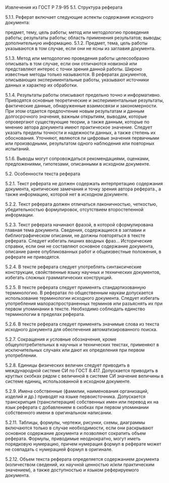 Извлечения из ГОСТ Р 7.9-95
5.1. Структура реферата

5.1.1. Реферат включает следующие аспекты содержания исходного документа:

предмет, тему, цель работы;
метод или методологию проведения работы;
результаты работы;
область применения результатов;
выводы;
дополнительную информацию.
5.1.2. Предмет, тема, цель работы указываются в том случае, если они не ясны из заглавия документа.

5.1.3. Метод или методологию проведения работы целесообразно описывать в том случае, если они отличаются новизной или представляют интерес с точки зрения данной работы. Широко известные методы только называются. В рефератах документов, описывающих экспериментальные работы, указывают источники данных и характер их обработки.

5.1.4. Результаты работы описывают предельно точно и информативно. Приводятся основные теоретические и экспериментальные результаты, фактические данные, обнаруженные взаимосвязи и закономерности. При этом отдается предпочтение новым результатам и данным долгосрочного значения, важным открытиям, выводам, которые опровергают существующие теории, а также данным, которые по мнению автора документа имеют практическое значение. Следует указать пределы точности и надежности данных, а также степень их обоснования. Уточняют, являются ли цифровые значения первичными или производными, результатом одного наблюдения или повторных испытаний.

5.1.6. Выводы могут сопровождаться рекомендациями, оценками, предложениями, гипотезами, описанными в исходном документе.

5.2. Особенности текста реферата

5.2.1. Текст реферата не должен содержать интерпретацию содержания документа, критические замечания и точку зрения автора реферата., а также информацию, которой нет в исходном документе.

5.2.2. Текст реферата должен отличаться лаконичностью, четкостью, убедительностью формулировок, отсутствием второстепенной информации.

5.2.3. Текст реферата начинают фразой, в которой сформулирована главная тема документа. Сведения, содержащиеся в заглавии и библиографическом описании, не должны повторяться в тексте реферата. Следует избегать лишних вводных фраз… Исторические справки, если они не составляют основное содержание документа, описание ранее опубликованных работ и общеизвестные положения, в реферате не приводятся.

5.2.4. В тексте реферата следует употреблять синтаксические конструкции, свойственные языку научных и технических документов, избегать сложных грамматических конструкций.

5.2.5. В тексте реферата следует применять стандартизованную терминологию. В рефератах по общественным наукам допускается использование терминологии исходного документа. Следует избегать употребления малораспространенных терминов или разъяснять их при первом упоминании в тексте. Необходимо соблюдать единство терминологии в пределах реферата.

5.2.6. В тексте реферата следует применять значимые слова из текста исходного документа для обеспечения автоматизированного поиска.

5.2.7. Сокращения и условные обозначения, кроме общеупотребительных в научных и технических текстах, применяют в исключительных случаях или дают их определения при первом употреблении.

5.2.8. Единицы физических величин следует приводить в международной системе СИ по ГОСТ 8.417. Допускается приводить в круглых скобках рядом с величиной в системе СИ значение величины в системе единиц, использованной в исходном документе.

5.2.9. Имена собственные (фамилии, наименования организаций, изделий и др.) приводят на языке первоисточника. Допускается транскрипция (транслитерация) собственных имен или перевод их на язык реферата с добавлением в скобках при первом упоминании собственного имени в оригинальном написании.

5.2.11. Таблицы, формулы, чертежи, рисунки, схемы, диаграммы включаются только в случае необходимости, если они раскрывают основное содержание документа и позволяют сократить объем реферата. Формулы, приводимые неоднократно, могут иметь порядковую нумерацию, причем нумерация формул в реферате может не совпадать с нумерацией формул в оригинале.

5.2.12. Объем текста реферата определяется содержанием документа (количеством сведений, их научной ценностью и/или практическим значением), а также доступностью и языком реферируемого документа.
